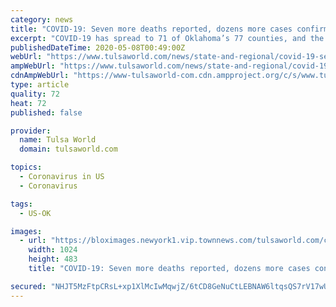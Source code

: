 ```yaml
---
category: news
title: "COVID-19: Seven more deaths reported, dozens more cases confirmed in Oklahoma"
excerpt: "COVID-19 has spread to 71 of Oklahoma’s 77 counties, and the state has had a total of 260 deaths from the disease. A total of 4,330 cases have been confirmed in the state. Gov. Kevin Stitt previously estimated that there could be five times as many cases as the official count shows,"
publishedDateTime: 2020-05-08T00:49:00Z
webUrl: "https://www.tulsaworld.com/news/state-and-regional/covid-19-seven-more-deaths-reported-dozens-more-cases-confirmed-in-oklahoma/article_7e4f8aaf-90ff-52d9-b8f3-673cb7049fb1.html"
ampWebUrl: "https://www.tulsaworld.com/news/state-and-regional/covid-19-seven-more-deaths-reported-dozens-more-cases-confirmed-in-oklahoma/article_7e4f8aaf-90ff-52d9-b8f3-673cb7049fb1.amp.html"
cdnAmpWebUrl: "https://www-tulsaworld-com.cdn.ampproject.org/c/s/www.tulsaworld.com/news/state-and-regional/covid-19-seven-more-deaths-reported-dozens-more-cases-confirmed-in-oklahoma/article_7e4f8aaf-90ff-52d9-b8f3-673cb7049fb1.amp.html"
type: article
quality: 72
heat: 72
published: false

provider:
  name: Tulsa World
  domain: tulsaworld.com

topics:
  - Coronavirus in US
  - Coronavirus

tags:
  - US-OK

images:
  - url: "https://bloximages.newyork1.vip.townnews.com/tulsaworld.com/content/tncms/assets/v3/editorial/6/06/606742d2-47fa-5798-b926-efc447170e18/5e87612e390e1.image.jpg?resize=1024%2C483"
    width: 1024
    height: 483
    title: "COVID-19: Seven more deaths reported, dozens more cases confirmed in Oklahoma"

secured: "NHJT5MzFtpCRsL+xp1XlMcIwMqwjZ/6tCD8GeNuCtLEBNAW6ltqsQS7rV17wU65Hnsz5tPE2eOzg0irgILz9bn67Ho0nw1qlSJkxdkAKKtiQQOaoZaj0FRlWeIfN7WLux3Ltvc2SFImHdVsmhc0/LFCVXiyxYNp2wYqpB6TA81OFyYeW9MFVnNifMfhlu1tzqfbXOiuPHA3g3z96eZFniDtB37ZAA4vJ/2Yh8hkP2bj1oA0QYFVEN8B/YWpalPSevkimHZ5mhIv6rGyOzbPEbL6dptEPwLRNHBADdAxz2J1Eycv7n2FxgwQ4crwbk4y6;hpmvYjRgRDUTEnTUvpYa7Q=="
---
```


